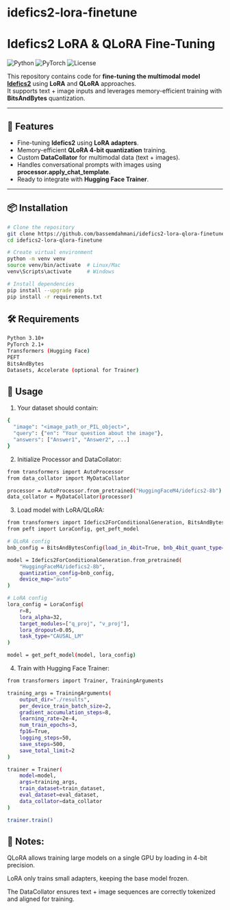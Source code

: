 # idefics2-lora-finetune

# Idefics2 LoRA & QLoRA Fine-Tuning

![Python](https://img.shields.io/badge/python-3.10+-blue)
![PyTorch](https://img.shields.io/badge/pytorch-2.1+-red)
![License](https://img.shields.io/badge/license-MIT-green)

This repository contains code for **fine-tuning the multimodal model [Idefics2](https://huggingface.co/HuggingFaceM4/idefics2-8b)** using **LoRA** and **QLoRA** approaches.  
It supports text + image inputs and leverages memory-efficient training with **BitsAndBytes** quantization.

---

## 🚀 Features

- Fine-tuning **Idefics2** using **LoRA adapters**.
- Memory-efficient **QLoRA 4-bit quantization** training.
- Custom **DataCollator** for multimodal data (text + images).
- Handles conversational prompts with images using **processor.apply_chat_template**.
- Ready to integrate with **Hugging Face Trainer**.

---

## 📦 Installation

```bash
# Clone the repository
git clone https://github.com/bassemdahmani/idefics2-lora-qlora-finetune.git
cd idefics2-lora-qlora-finetune

# Create virtual environment
python -m venv venv
source venv/bin/activate  # Linux/Mac
venv\Scripts\activate     # Windows

# Install dependencies
pip install --upgrade pip
pip install -r requirements.txt
```

## 🛠 Requirements
```bash
Python 3.10+
PyTorch 2.1+
Transformers (Hugging Face)
PEFT
BitsAndBytes
Datasets, Accelerate (optional for Trainer)
```
## 📝 Usage
1. Your dataset should contain:
```bash
{
  "image": "<image_path_or_PIL_object>",
  "query": {"en": "Your question about the image"},
  "answers": ["Answer1", "Answer2", ...]
}
```
2. Initialize Processor and DataCollator:
```bash
from transformers import AutoProcessor
from data_collator import MyDataCollator

processor = AutoProcessor.from_pretrained("HuggingFaceM4/idefics2-8b")
data_collator = MyDataCollator(processor)
```
3. Load model with LoRA/QLoRA:
```bash
from transformers import Idefics2ForConditionalGeneration, BitsAndBytesConfig
from peft import LoraConfig, get_peft_model

# QLoRA config
bnb_config = BitsAndBytesConfig(load_in_4bit=True, bnb_4bit_quant_type="nf4")

model = Idefics2ForConditionalGeneration.from_pretrained(
    "HuggingFaceM4/idefics2-8b",
    quantization_config=bnb_config,
    device_map="auto"
)

# LoRA config
lora_config = LoraConfig(
    r=8,
    lora_alpha=32,
    target_modules=["q_proj", "v_proj"],
    lora_dropout=0.05,
    task_type="CAUSAL_LM"
)

model = get_peft_model(model, lora_config)
```
4. Train with Hugging Face Trainer:
```bash
from transformers import Trainer, TrainingArguments

training_args = TrainingArguments(
    output_dir="./results",
    per_device_train_batch_size=2,
    gradient_accumulation_steps=8,
    learning_rate=2e-4,
    num_train_epochs=3,
    fp16=True,
    logging_steps=50,
    save_steps=500,
    save_total_limit=2
)

trainer = Trainer(
    model=model,
    args=training_args,
    train_dataset=train_dataset,
    eval_dataset=eval_dataset,
    data_collator=data_collator
)

trainer.train()
```

## 📌 Notes:

QLoRA allows training large models on a single GPU by loading in 4-bit precision.

LoRA only trains small adapters, keeping the base model frozen.

The DataCollator ensures text + image sequences are correctly tokenized and aligned for training.




